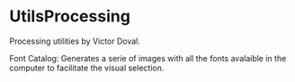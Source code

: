 # UtilsProcessing
Processing utilities by Victor Doval.

Font Catalog: Generates a serie of images with all the fonts avalaible in the computer to facilitate the  visual selection.
